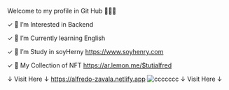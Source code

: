 Welcome to my profile in Git Hub 🙋🏻‍♂️

✓ 👀 I’m Interested in Backend 

✓ 🌱 I’m Currently learning English

✓ 💼 I’m Study in soyHerny https://www.soyhenry.com 

✓ 🤺 My Collection of NFT https://ar.lemon.me/$tutialfred





↓ Visit Here  ↓ 
https://alfredo-zavala.netlify.app
![ccccccc](https://github.com/Tutialfred/Tutialfred/assets/106350481/71492edf-ce65-46ba-bae7-2181f811c468)
↓ Visit Here  ↓ 


